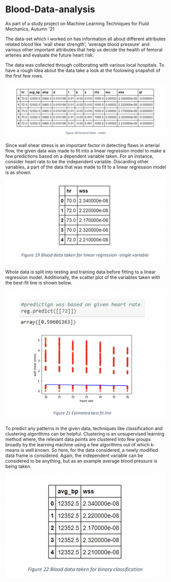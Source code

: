# Blood-Data-analysis
As part of a study project on Machine Learning Techniques for Fluid Mechanics, Autumn '21


The data-set which I worked on has information all about different attributes related blood like 'wall shear strength', 'average blood pressure' and various other important 
attributes that help us decide the health of femoral arteries and evaluate the future heart risk.

The data was collected through collborating with various local hospitals.
To have a rough idea about the data take a look at the foolowing snapshot of the first few rows.

![](images/image1.png)

Since wall shear stress is an important factor in detecting flaws in arterial flow,
the given data was made to fit into a linear regression model to make a few
predictions based on a dependent variable taken. For an instance, consider heart
rate to be the independent variable. Discarding other variables, a part of the data
that was made to fit to a linear regression model is as shown.

![](images/image2.png)

Whole data is split into testing and training data before fitting to a linear
regression model. Additionally, the scatter plot of the variables taken with the best-fit line is shown
below.

![](images/image3.png)

To predict any patterns in the given data, techniques like classification and
clustering algorithms can be helpful. Clustering is an unsupervised learning
method where, the relevant data points are clustered into few groups broadly by
the learning machine using a few algorithms out of which k-means is well
known.
So here, for the data considered, a newly modified data frame is considered.
Again, the independent variable can be considered to be anything, but as an
example average blood pressure is being taken.

![](images/image4.png)
